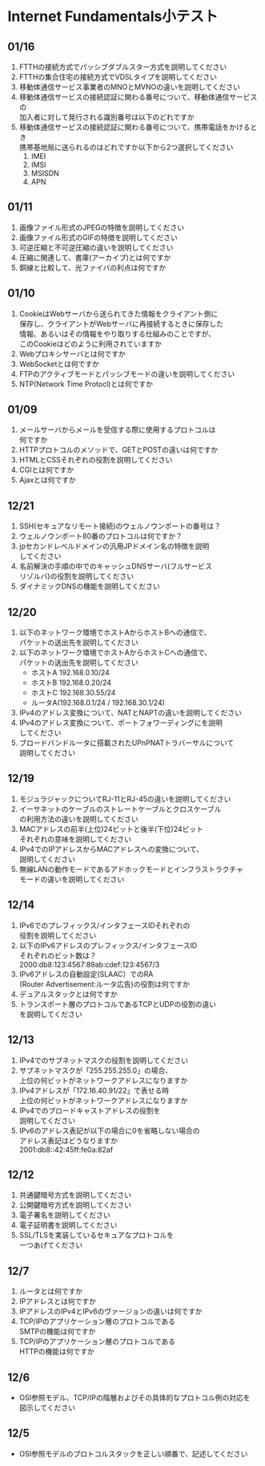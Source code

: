 # Internet Fundamentals小テスト

## 01/16

1. FTTHの接続方式でパッシブダブルスター方式を説明してください
1. FTTHの集合住宅の接続方式でVDSLタイプを説明してください
1. 移動体通信サービス事業者のMNOとMVNOの違いを説明してください
1. 移動体通信サービスの接続認証に関わる番号について、移動体通信サービスの  
加入者に対して発行される識別番号は以下のどれですか
1. 移動体通信サービスの接続認証に関わる番号について、携帯電話をかけるとき  
携帯基地局に送られるのはどれですか以下から2つ選択してください
    1. IMEI
    1. IMSI
    1. MSISDN
    1. APN

## 01/11

1. 画像ファイル形式のJPEGの特徴を説明してください
1. 画像ファイル形式のGIFの特徴を説明してください
1. 可逆圧縮と不可逆圧縮の違いを説明してください
1. 圧縮に関連して、書庫(アーカイブ)とは何ですか
1. 銅線と比較して、光ファイバの利点は何ですか

## 01/10

1. CookieはWebサーバから送られてきた情報をクライアント側に  
保存し、クライアントがWebサーバに再接続するときに保存した  
情報、あるいはその情報をやり取りする仕組みのことですが、  
このCookieはどのように利用されていますか
1. Webプロキシサーバとは何ですか
1. WebSocketとは何ですか
1. FTPのアクティブモードとパッシブモードの違いを説明してください
1. NTP(Network Time Protocl)とは何ですか

## 01/09

1. メールサーバからメールを受信する際に使用するプロトコルは  
何ですか
1. HTTPプロトコルのメソッドで、GETとPOSTの違いは何ですか
1. HTMLとCSSそれぞれの役割を説明してください
1. CGIとは何ですか
1. Ajaxとは何ですか

## 12/21

1. SSH(セキュアなリモート接続)のウェルノウンポートの番号は？
1. ウェルノウンポート80番のプロトコルは何ですか？
1. jpセカンドレベルドメインの汎用JPドメイン名の特徴を説明  
してください
1. 名前解決の手順の中でのキャッシュDNSサーバ(フルサービス  
リゾルバ)の役割を説明してください
1. ダイナミックDNSの機能を説明してください

## 12/20

1. 以下のネットワーク環境でホストAからホストBへの通信で、  
パケットの送出先を説明してください
1. 以下のネットワーク環境でホストAからホストCへの通信で、  
パケットの送出先を説明してください
    - ホストA 192.168.0.10/24
    - ホストB 192.168.0.20/24
    - ホストC 192.168.30.55/24
    - ルータA(192.168.0.1/24 / 192.168.30.1/24)
1. IPv4のアドレス変換について、NATとNAPTの違いを説明してください
1. IPv4のアドレス変換について、ポートフォワーディングにを説明  
してください
1. ブロードバンドルータに搭載されたUPnPNATトラバーサルについて  
説明してください

## 12/19

1. モジュラジャックについてRJ-11とRJ-45の違いを説明してください
1. イーサネットのケーブルのストレートケーブルとクロスケーブル  
の利用方法の違いを説明してください
1. MACアドレスの前半(上位)24ビットと後半(下位)24ビット  
それぞれの意味を説明してください
1. IPv4でのIPアドレスからMACアドレスへの変換について、  
説明してください
1. 無線LANの動作モードであるアドホックモードとインフラストラクチャ  
モードの違いを説明してください

## 12/14

1. IPv6でのプレフィックス/インタフェースIDそれぞれの  
役割を説明してください
1. 以下のIPv6アドレスのプレフィックス/インタフェースID  
それぞれのビット数は？  
2000:db8:123:4567:89ab:cdef:123:4567/3
1. IPv6アドレスの自動設定(SLAAC）でのRA  
(Router Advertisement:ルータ広告)の役割は何ですか
1. デュアルスタックとは何ですか
1. トランスポート層のプロトコルであるTCPとUDPの役割の違い  
を説明してください

## 12/13

1. IPv4でのサブネットマスクの役割を説明してください
1. サブネットマスクが「255.255.255.0」の場合、  
上位の何ビットがネットワークアドレスになりますか
1. IPv4アドレスが「172.16.40.91/22」で表せる時  
上位の何ビットがネットワークアドレスになりますか
1. IPv4でのブロードキャストアドレスの役割を  
説明してください
1. IPv6のアドレス表記が以下の場合に0を省略しない場合の  
アドレス表記はどうなりますか  
2001:db8::42:45ff:fe0a:82af

## 12/12

1. 共通鍵暗号方式を説明してください
1. 公開鍵暗号方式を説明してください
1. 電子署名を説明してください
1. 電子証明書を説明してください
1. SSL/TLSを実装しているセキュアなプロトコルを  
一つあげてください


## 12/7

1. ルータとは何ですか
1. IPアドレスとは何ですか
1. IPアドレスのIPv4とIPv6のヴァージョンの違いは何ですか
1. TCP/IPのアプリケーション層のプロトコルである  
SMTPの機能は何ですか
1. TCP/IPのアプリケーション層のプロトコルである  
HTTPの機能は何ですか

## 12/6

- OSI参照モデル、TCP/IPの階層およびその具体的なプロトコル例の対応を  
図示してください

## 12/5
- OSI参照モデルのプロトコルスタックを正しい順番で、記述してください
